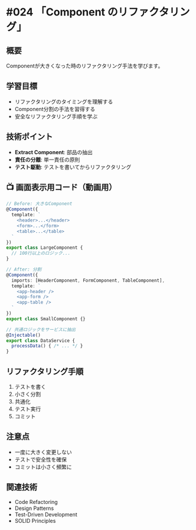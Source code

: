 # #024 「Component のリファクタリング」

## 概要
Componentが大きくなった時のリファクタリング手法を学びます。

## 学習目標
- リファクタリングのタイミングを理解する
- Component分割の手法を習得する
- 安全なリファクタリング手順を学ぶ

## 技術ポイント
- **Extract Component**: 部品の抽出
- **責任の分離**: 単一責任の原則
- **テスト駆動**: テストを書いてからリファクタリング

## 📺 画面表示用コード（動画用）

```typescript
// Before: 大きなComponent
@Component({
  template: `
    <header>...</header>
    <form>...</form>
    <table>...</table>
  `
})
export class LargeComponent {
  // 100行以上のロジック...
}
```

```typescript
// After: 分割
@Component({
  imports: [HeaderComponent, FormComponent, TableComponent],
  template: `
    <app-header />
    <app-form />
    <app-table />
  `
})
export class SmallComponent {}
```

```typescript
// 共通ロジックをサービスに抽出
@Injectable()
export class DataService {
  processData() { /* ... */ }
}
```

## リファクタリング手順

1. テストを書く
2. 小さく分割
3. 共通化
4. テスト実行
5. コミット

## 注意点

- 一度に大きく変更しない
- テストで安全性を確保
- コミットは小さく頻繁に

## 関連技術
- Code Refactoring
- Design Patterns
- Test-Driven Development
- SOLID Principles
